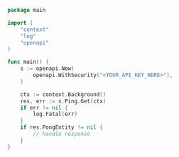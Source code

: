 <!-- Start SDK Example Usage [usage] -->
```go
package main

import (
	"context"
	"log"
	"openapi"
)

func main() {
	s := openapi.New(
		openapi.WithSecurity("<YOUR_API_KEY_HERE>"),
	)

	ctx := context.Background()
	res, err := s.Ping.Get(ctx)
	if err != nil {
		log.Fatal(err)
	}
	if res.PongEntity != nil {
		// handle response
	}
}

```
<!-- End SDK Example Usage [usage] -->